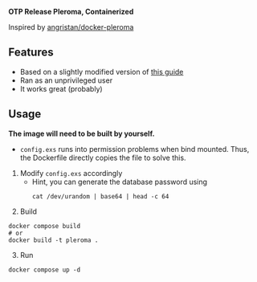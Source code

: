 **OTP Release Pleroma, Containerized**

Inspired by [angristan/docker-pleroma](https://github.com/angristan/docker-pleroma)

## Features
- Based on a slightly modified version of [this guide](https://docs.pleroma.social/backend/installation/otp_en/#edit-the-nginx-config)
- Ran as an unprivileged user
- It works great (probably)

## Usage
**The image will need to be built by yourself.**
- `config.exs` runs into permission problems when bind mounted. Thus, the Dockerfile directly copies the file to solve this.

1. Modify `config.exs` accordingly
    - Hint, you can generate the database password using
      ```
      cat /dev/urandom | base64 | head -c 64
      ```
3. Build
```
docker compose build
# or
docker build -t pleroma .
```
3. Run
```
docker compose up -d
```
